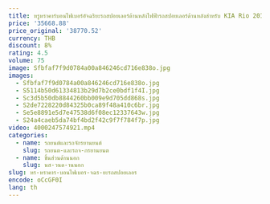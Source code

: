 ```yaml
---
title: หรูหราคาร์บอนไฟเบอร์อัจฉริยะรถสปอยเลอร์ด้านหลังไฟฟ้ารถสปอยเลอร์ด้านหลังสําหรับ KIA Rio 2010-2022
price: '35668.88'
price_original: '38770.52'
currency: THB
discount: 8%
rating: 4.5
volume: 75
image: Sfbfaf7f9d0784a00a846246cd716e838o.jpg
images:
  - Sfbfaf7f9d0784a00a846246cd716e838o.jpg
  - S5114b50d61334813b29d7b2ce0bdf1f4I.jpg
  - Sc3d5b50db8844260bb009e9d705dd868s.jpg
  - S2de7228220d84325b0ca89f48a410c6br.jpg
  - Se5e8891e5d7e47538d6f08ec12337643w.jpg
  - S24a4caeb5da74bf4bd2f42c9f7f784f7p.jpg
video: 4000247574921.mp4
categories:
  - name: รถยนต์และรถจักรยานยนต์
    slug: รถยนต-และรถจ-กรยานยนต
  - name: ชิ้นส่วนด้านนอก
    slug: นส-วนด-านนอก
slug: หร-หราคาร-บอนไฟเบอร-จฉร-ยะรถสปอยเลอร
encode: oCcGF0I
lang: th
---
```

  